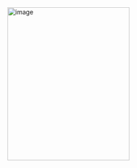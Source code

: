 <img width="275" height="344" alt="image" src="https://github.com/user-attachments/assets/a5510f80-4f23-4063-aeca-afaa50890415" />

